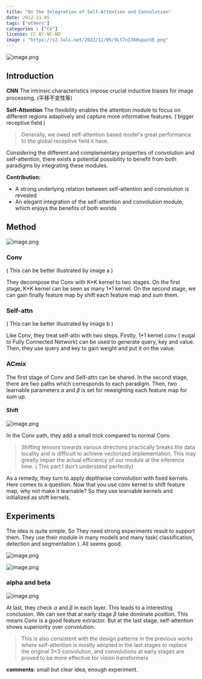 ```yaml
---
title: "On the Integration of Self-Attention and Convolution"
date: 2022-11-05
tags: ["others"]
categories : ["CV"]
license: CC BY-NC-ND
image : "https://s2.loli.net/2022/11/05/9Lt7nI36HupazUE.png"
---
```


![image.png](https://s2.loli.net/2022/11/05/q6tB2b4KcskzQZn.png)

## Introduction

**CNN** The intrinsic characteristics impose crucial inductive biases for image processing. (平移不变性等)

**Self-Attention**  The flexibility enables the attention module to focus on different regions adaptively and capture more informative features.  ( bigger receptive field )

> Generally, we owed self-attention based model's great performance to the global receptive field it have. 

Considering the different and complementary properties of convolution and self-attention, there exists a potential possibility to benefit from both paradigms by integrating these modules.

**Contribution:**

- A strong underlying relation between self-attention and convolution is revealed
- An elegant integration of the self-attention and convolution module, which enjoys the benefits of both worlds

## Method

![image.png](https://s2.loli.net/2022/11/05/4cCOJaNnGZPq56Q.png)

### Conv

( This can be better illustrated by image a )

They decompose the Conv with K*K kernel to two stages. On the first stage, K\*K kernel can be seen as many 1\*1 kernel. On the second stage, we can gain finally feature map by shift each feature map and sum them.

### Self-attn

( This can be better illustrated by image b )

Like Conv, they treat self-attn with two steps. Firstly, 1*1 kernel conv ( euqal to Fully Connected Network) can be used to generate query, key and value. Then, they use query and key to gain weight and put it on the value. 

### ACmix

The first stage of Conv and Self-attn can be shared. In the second stage, there are two paths which corresponds to each paradigm. Then, two learnable parameters $\alpha$ and $\beta$ is set for reweighting each feature map for sum up.

#### Shift

![image.png](https://s2.loli.net/2022/11/05/hKvFbsuZg6Qkt7w.png)

In the Conv path, they add a small trick compared to normal Conv.

> Shifting tensors towards various directions practically breaks the data locality and is difficult to achieve vectorized implementation. This may greatly impair the actual efficiency of our module at the inference time. ( This part I don't understand perfectly)

As a remedy, they turn to apply depthwise convolution with fixed kernels. Here comes to a question. Now that you use conv kernel to shift feature map, why not make it learnable? So they use learnable kernels and initialized as shift kernels.

## Experiments

The idea is quite simple. So They need strong experiments result to support them. They use their module in many models and many task( classification, detection and segmentation ). All seems good.

![image.png](https://s2.loli.net/2022/11/05/TXMgFrQBpkd6Wcs.png)

![image.png](https://s2.loli.net/2022/11/05/qn4bxQupHwck21A.png)

### alpha and beta

![image.png](https://s2.loli.net/2022/11/05/VJ5gh2LsanSkfIH.png)

At last, they check $\alpha$ and  $\beta$ in each layer. This leads to a interesting conclusion. We can see that at early stage $\beta$ take dominate position. This means Conv is a good feature extractor. But at the last stage, self-attention shows superiority over convolution. 

> This is also consistent with the design patterns in the previous works where self-attention is mostly adopted in the last stages to replace the original 3×3 convolution, and convolutions at early stages are proved to be more effective for vision transformers



**comments**: small but clear idea, enough experiment.
